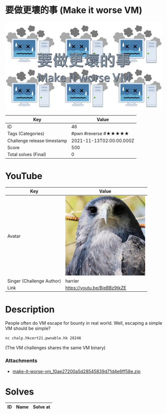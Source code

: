 # 要做更壞的事 (Make it worse VM)

![](../thumbnail/46.jpg)

| Key | Value |
| --- | ----- |
| ID | 46 |
| Tags (Categories) | #pwn #reverse #★★★★★ |
| Challenge release timestamp | 2021-11-13T02:00:00.000Z |
| Score | 500 |
| Total solves (Final) | 0 |

# YouTube

| Key | Value |
| --- | ----- |
| Avatar | ![](../avatar/harrier.jpg)
| Singer (Challenge Author) | harrier |
| Link | https://youtu.be/BieBBz9tkZE |

# Description

People often do VM escape for bounty in real world. Well, escaping a simple VM should be simple?

```bash
nc chalp.hkcert21.pwnable.hk 28246
```

(The VM challenges shares the same VM binary)

### Attachments

- [make-it-worse-vm_10ae27200a5d28545839d71d4e6ff58e.zip](./make-it-worse-vm_10ae27200a5d28545839d71d4e6ff58e.zip)

# Solves
| ID | Name | Solve at |
| --- | ---- | -------- |
